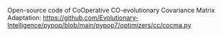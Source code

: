 Open-source code of CoOperative CO-evolutionary Covariance Matrix Adaptation: https://github.com/Evolutionary-Intelligence/pypop/blob/main/pypop7/optimizers/cc/cocma.py
